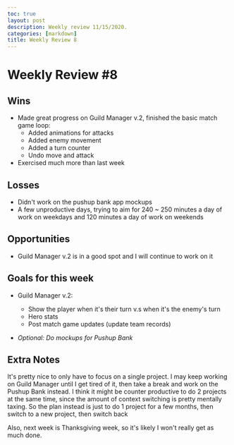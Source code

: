 ```yaml
---
toc: true
layout: post
description: Weekly review 11/15/2020.
categories: [markdown]
title: Weekly Review 8
---
```


# Weekly Review #8

## Wins

- Made great progress on Guild Manager v.2, finished the basic match game loop:
  - Added animations for attacks
  - Added enemy movement
  - Added a turn counter
  - Undo move and attack
- Exercised much more than last week

## Losses

- Didn't work on the pushup bank app mockups
- A few unproductive days, trying to aim for 240 ~ 250 minutes a day of work on weekdays and 120 minutes a day of work on weekends

## Opportunities

- Guild Manager v.2 is in a good spot and I will continue to work on it

## Goals for this week

- Guild Manager v.2:

  - Show the player when it's their turn v.s when it's the enemy's turn
  - Hero stats
  - Post match game updates (update team records)

- _Optional: Do mockups for Pushup Bank_

## Extra Notes

It's pretty nice to only have to focus on a single project. I may keep working on Guild Manager until I get tired of it, then take a break and work on the Pushup Bank instead. I think it might be counter productive to do 2 projects at the same time, since the amount of context switching is pretty mentally taxing. So the plan instead is just to do 1 project for a few months, then switch to a new project, then switch back

Also, next week is Thanksgiving week, so it's likely I won't really get as much done.
